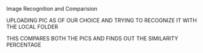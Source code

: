 Image Recognition and Comparision

UPLOADING PIC AS OF OUR CHOICE AND TRYING TO RECOGNIZE IT WITH THE LOCAL FOLDER

THIS COMPARES BOTH THE PICS AND FINDS OUT THE SIMILARITY PERCENTAGE


